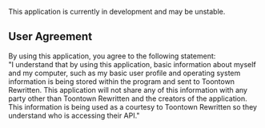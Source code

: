 This application is currently in development and may be unstable.   
   
## User Agreement   
By using this application, you agree to the following statement:   
"I understand that by using this application, basic information about
myself and my computer, such as my basic user profile and operating
system information is being stored within the program and sent to
Toontown Rewritten.  This application will not share any of this information
with any party other than Toontown Rewritten and the creators of the
application.  This information is being used as a courtesy to Toontown
Rewritten so they understand who is accessing their API."   